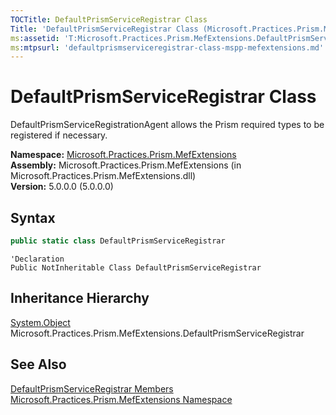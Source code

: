 ```yaml
---
TOCTitle: DefaultPrismServiceRegistrar Class
Title: 'DefaultPrismServiceRegistrar Class (Microsoft.Practices.Prism.MefExtensions)'
ms:assetid: 'T:Microsoft.Practices.Prism.MefExtensions.DefaultPrismServiceRegistrar'
ms:mtpsurl: 'defaultprismserviceregistrar-class-mspp-mefextensions.md'
---
```



# DefaultPrismServiceRegistrar Class

DefaultPrismServiceRegistrationAgent allows the Prism required types to be registered if necessary.

**Namespace:** [Microsoft.Practices.Prism.MefExtensions](/patterns-practices/reference/mspp-mefextensions-namespace)  
**Assembly:** Microsoft.Practices.Prism.MefExtensions (in Microsoft.Practices.Prism.MefExtensions.dll)<br/>
**Version:** 5.0.0.0 (5.0.0.0)

## Syntax

```C#
public static class DefaultPrismServiceRegistrar
```

```VB
'Declaration
Public NotInheritable Class DefaultPrismServiceRegistrar
```

## Inheritance Hierarchy

[System.Object](http://msdn.microsoft.com/en-us/library/e5kfa45b)  
Microsoft.Practices.Prism.MefExtensions.DefaultPrismServiceRegistrar

## See Also

[DefaultPrismServiceRegistrar Members](/patterns-practices/reference/defaultprismserviceregistrar-members-mspp-mefextensions)  
[Microsoft.Practices.Prism.MefExtensions Namespace](/patterns-practices/reference/mspp-mefextensions-namespace)<br/>